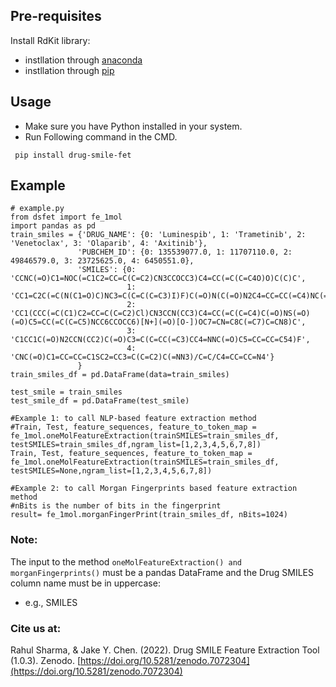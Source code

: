 ## Pre-requisites
Install RdKit library:
- instllation through [anaconda](https://anaconda.org/rdkit/rdkit)
- instllation through [pip](https://pypi.org/project/rdkit-pypi/) 

## Usage

- Make sure you have Python installed in your system.
- Run Following command in the CMD.
 ```
  pip install drug-smile-fet
  ```
## Example

 ```
# example.py
from dsfet import fe_1mol
import pandas as pd
train_smiles = {'DRUG_NAME': {0: 'Luminespib', 1: 'Trametinib', 2: 'Venetoclax', 3: 'Olaparib', 4: 'Axitinib'},
                'PUBCHEM_ID': {0: 135539077.0, 1: 11707110.0, 2: 49846579.0, 3: 23725625.0, 4: 6450551.0},
                'SMILES': {0: 'CCNC(=O)C1=NOC(=C1C2=CC=C(C=C2)CN3CCOCC3)C4=CC(=C(C=C4O)O)C(C)C',
                           1: 'CC1=C2C(=C(N(C1=O)C)NC3=C(C=C(C=C3)I)F)C(=O)N(C(=O)N2C4=CC=CC(=C4)NC(=O)C)C5CC5',
                           2: 'CC1(CCC(=C(C1)C2=CC=C(C=C2)Cl)CN3CCN(CC3)C4=CC(=C(C=C4)C(=O)NS(=O)(=O)C5=CC(=C(C=C5)NCC6CCOCC6)[N+](=O)[O-])OC7=CN=C8C(=C7)C=CN8)C',
                           3: 'C1CC1C(=O)N2CCN(CC2)C(=O)C3=C(C=CC(=C3)CC4=NNC(=O)C5=CC=CC=C54)F',
                           4: 'CNC(=O)C1=CC=CC=C1SC2=CC3=C(C=C2)C(=NN3)/C=C/C4=CC=CC=N4'}
                }
train_smiles_df = pd.DataFrame(data=train_smiles)

test_smile = train_smiles
test_smile_df = pd.DataFrame(test_smile)

#Example 1: to call NLP-based feature extraction method
#Train, Test, feature_sequences, feature_to_token_map = fe_1mol.oneMolFeatureExtraction(trainSMILES=train_smiles_df, testSMILES=train_smiles_df,ngram_list=[1,2,3,4,5,6,7,8])
Train, Test, feature_sequences, feature_to_token_map = fe_1mol.oneMolFeatureExtraction(trainSMILES=train_smiles_df, testSMILES=None,ngram_list=[1,2,3,4,5,6,7,8])

#Example 2: to call Morgan Fingerprints based feature extraction method
#nBits is the number of bits in the fingerprint
result= fe_1mol.morganFingerPrint(train_smiles_df, nBits=1024)

```
### Note: 
The input to the method ```oneMolFeatureExtraction() and morganFingerprints()``` must be a pandas DataFrame and the Drug SMILES column name must be in uppercase:
- e.g., SMILES

### Cite us at:
Rahul Sharma, & Jake Y. Chen. (2022). Drug SMILE Feature Extraction Tool (1.0.3). Zenodo. [https://doi.org/10.5281/zenodo.7072304](https://doi.org/10.5281/zenodo.7072304)